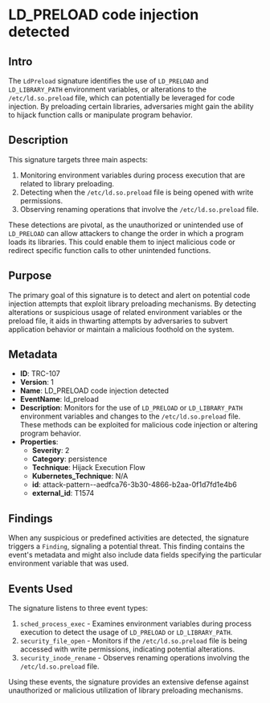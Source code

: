 
# LD_PRELOAD code injection detected

## Intro

The `LdPreload` signature identifies the use of `LD_PRELOAD` and
`LD_LIBRARY_PATH` environment variables, or alterations to the
`/etc/ld.so.preload` file, which can potentially be leveraged for code
injection. By preloading certain libraries, adversaries might gain the ability
to hijack function calls or manipulate program behavior.

## Description

This signature targets three main aspects:

1. Monitoring environment variables during process execution that are related to
library preloading.
2. Detecting when the `/etc/ld.so.preload` file is being opened with write
permissions.
3. Observing renaming operations that involve the `/etc/ld.so.preload` file.

These detections are pivotal, as the unauthorized or unintended use of
`LD_PRELOAD` can allow attackers to change the order in which a program loads
its libraries. This could enable them to inject malicious code or redirect
specific function calls to other unintended functions.

## Purpose

The primary goal of this signature is to detect and alert on potential code
injection attempts that exploit library preloading mechanisms. By detecting
alterations or suspicious usage of related environment variables or the preload
file, it aids in thwarting attempts by adversaries to subvert application
behavior or maintain a malicious foothold on the system.

## Metadata

- **ID**: TRC-107
- **Version**: 1
- **Name**: LD_PRELOAD code injection detected
- **EventName**: ld_preload
- **Description**: Monitors for the use of `LD_PRELOAD` or `LD_LIBRARY_PATH` environment variables and changes to the `/etc/ld.so.preload` file. These methods can be exploited for malicious code injection or altering program behavior.
- **Properties**:
  - **Severity**: 2
  - **Category**: persistence
  - **Technique**: Hijack Execution Flow
  - **Kubernetes_Technique**: N/A
  - **id**: attack-pattern--aedfca76-3b30-4866-b2aa-0f1d7fd1e4b6
  - **external_id**: T1574

## Findings

When any suspicious or predefined activities are detected, the signature
triggers a `Finding`, signaling a potential threat. This finding contains the
event's metadata and might also include data fields specifying the particular
environment variable that was used.

## Events Used

The signature listens to three event types:

1. `sched_process_exec` - Examines environment variables during process execution to detect the usage of `LD_PRELOAD` or `LD_LIBRARY_PATH`.
2. `security_file_open` - Monitors if the `/etc/ld.so.preload` file is being accessed with write permissions, indicating potential alterations.
3. `security_inode_rename` - Observes renaming operations involving the `/etc/ld.so.preload` file.

Using these events, the signature provides an extensive defense against
unauthorized or malicious utilization of library preloading mechanisms.
